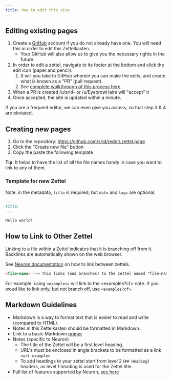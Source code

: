 ```yaml
---
title: How to edit this site
---
```


## Editing existing pages
1. Create a [GitHub](https://github.com/) account if you do not already have one. You will need this in order to edit this Zettelkasten.
    - Your GitHub will also allow us to give you the necessary rights in the future.
1. In order to edit a zettel, navigate to its footer at the bottom and click the edit icon (paper and pencil). 
   1. It will you take to GitHub wherein you can make the edits, and create what is known as a "PR" (pull request).
   1. See [complete walkthrough of this process here](https://help.github.com/en/github/managing-files-in-a-repository/editing-files-in-your-repository).
1. When a PR is created /u/srid- or /u/EyebrowHairs will "accept" it
1. Once accepted, the site is updated within a minute.

If you are a frequent editor, we can even give you access, so that step 3 & 4 are obviated.


## Creating new pages

1. Go to the repository: <https://github.com/srid/reddit.zettel.page>
2. Click the "Create new file" button
3. Copy the paste the following template

**Tip**: It helps to have the list of all the file names handy in case you want to link to any of them.

### Template for new Zettel

Note: in the metadata, `title` is required; but `date` and `tags` are optional.

```markdown
---
title:
---

Hello world!
```

## How to Link to Other Zettel

Linking to a file within a Zettel indicates that it is branching off from it. Backlinks are automatically shown on the web browser. 

See [Neuron documentation](https://neuron.zettel.page/2011504.html) on how to link between zettels.

```markdown
<file-name> --> This links (and branches) to the zettel named "file-name.md"
```

For example: using `<examples>` will link to the <examples?cf> note. If you woud like to link only, but not branch off, use `<examples?cf>`.

## Markdown Guidelines

* Markdown is a way to format text that is easier to read and write (compared to HTML).
* Notes in this Zettelkasten should be formatted in Markdown.
* Link to a basic Markdown [primer](https://github.com/adam-p/markdown-here/wiki/Markdown-Cheatsheet)
* Notes (specific to Neuron)
  * The title of the Zettel will be a first level heading.
  * URL's must be enclosed in angle brackets to be formatted as a link `<url-example>`
  * To add headings to your zettel start from level 2 (`## Heading`) headers, as level 1 heading is used for the Zettel title.
* Full list of features supported by Neuron, [see here](https://neuron.zettel.page/2011404.html)

